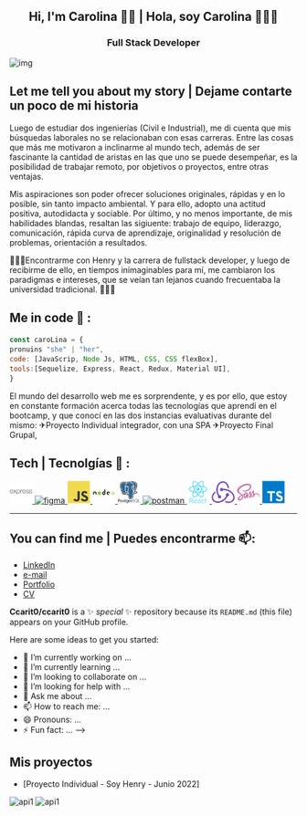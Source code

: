 <h2 align="center">Hi, I'm Carolina 👋🏾  | Hola, soy Carolina 👩🏾‍💻</h3>
<h3 align="center">Full Stack Developer</h3>

<img src="https://1.bp.blogspot.com/-EfardbC1fSQ/XpzA2hy_w7I/AAAAAAABAT0/5Uiuw0YyouY6B6SrBv5VKFnLg4cwjnFPQCNcBGAsYHQ/s1600/pixton-avatar-cuerpo-entero.png" alt='img' width='250x' height='500x'>

## Let me tell you about my story | Dejame contarte un poco de mi historia
Luego de estudiar dos ingenierías (Civil e Industrial), me di cuenta que mis búsquedas laborales no se relacionaban con esas carreras. 
Entre las cosas que más me motivaron a inclinarme al mundo tech, además de ser fascinante la cantidad de aristas en las que uno se puede desempeñar, es la posibilidad de trabajar remoto, por objetivos o proyectos, entre otras ventajas.

Mis aspiraciones son poder ofrecer soluciones originales, rápidas y en lo posible, sin tanto impacto ambiental. Y para ello, adopto una actitud positiva, autodidacta y sociable. 
Por último, y no menos importante, de mis habilidades blandas, resaltan las sigiuente: trabajo de equipo, liderazgo, comunicación, rápida curva de aprendizaje, originalidad y resolución de problemas, orientación a resultados.

🌱🌱🌱Encontrarme con Henry y la carrera de  fullstack developer, y luego de recibirme de ello, en tiempos  inimaginables para mí, me cambiaron los paradigmas e intereses, que se veían tan lejanos cuando frecuentaba la universidad tradicional. 🌱🌱🌱

## Me in code 💬 :
```js
const caroLina = {
pronuins "she" | "her",
code: [JavaScrip, Node Js, HTML, CSS, CSS flexBox],
tools:[Sequelize, Express, React, Redux, Material UI],
}
```

El mundo del desarrollo web me es sorprendente, y es por ello, que estoy en constante formación acerca todas las tecnologías que aprendí en el bootcamp, y que conocí en las dos instancias evaluativas durante del mismo:
✈Proyecto Individual integrador, con una SPA 
✈Proyecto Final Grupal, 

## Tech | Tecnolgías 🔭 : 
<p align="left">  
<a href="https://expressjs.com" target="_blank" rel="noreferrer"> <img src="https://raw.githubusercontent.com/devicons/devicon/master/icons/express/express-original-wordmark.svg" alt="express" width="40" height="40"/> </a> <a href="https://www.figma.com/" target="_blank" rel="noreferrer"> <img src="https://www.vectorlogo.zone/logos/figma/figma-icon.svg" alt="figma" width="40" height="40"/> </a> 
<a href="https://developer.mozilla.org/en-US/docs/Web/JavaScript" target="_blank" rel="noreferrer"> <img src="https://raw.githubusercontent.com/devicons/devicon/master/icons/javascript/javascript-original.svg" alt="javascript" width="40" height="40"/> </a>  
<a href="https://nodejs.org" target="_blank" rel="noreferrer"> <img src="https://raw.githubusercontent.com/devicons/devicon/master/icons/nodejs/nodejs-original-wordmark.svg" alt="nodejs" width="40" height="40"/> </a> 
<a href="https://www.postgresql.org" target="_blank" rel="noreferrer"> <img src="https://raw.githubusercontent.com/devicons/devicon/master/icons/postgresql/postgresql-original-wordmark.svg" alt="postgresql" width="40" height="40"/> </a> <a href="https://postman.com" target="_blank" rel="noreferrer"> <img src="https://www.vectorlogo.zone/logos/getpostman/getpostman-icon.svg" alt="postman" width="40" height="40"/> </a> <a href="https://reactjs.org/" target="_blank" rel="noreferrer"> <img src="https://raw.githubusercontent.com/devicons/devicon/master/icons/react/react-original-wordmark.svg" alt="react" width="40" height="40"/> </a> <a href="https://redux.js.org" target="_blank" rel="noreferrer"> <img src="https://raw.githubusercontent.com/devicons/devicon/master/icons/redux/redux-original.svg" alt="redux" width="40" height="40"/> </a> <a href="https://sass-lang.com" target="_blank" rel="noreferrer"> <img src="https://raw.githubusercontent.com/devicons/devicon/master/icons/sass/sass-original.svg" alt="sass" width="40" height="40"/> </a> <a href="https://www.typescriptlang.org/" target="_blank" rel="noreferrer"> <img src="https://raw.githubusercontent.com/devicons/devicon/master/icons/typescript/typescript-original.svg" alt="typescript" width="40" height="40"/> </a> </p>

  ******

## You can find me | Puedes encontrarme 📫: 
- [LinkedIn](https://www.linkedin.com/in/carolina-castillo-andrada-088244238/) 
- [e-mail](carolinacastilloandrad@gmail.com)
- [Portfolio](https://www.porfolio.com/CarolinaCASTILLO/)
- [CV](https://drive.google.com/file/d/1JFFnhc1hzuVR2i8dnbVk4vO7z5Gj03JX/view?usp=sharing)

**Ccarit0/ccarit0** is a ✨ _special_ ✨ repository because its `README.md` (this file) appears on your GitHub profile.

Here are some ideas to get you started:

- 🔭 I’m currently working on ...
- 🌱 I’m currently learning ...
- 👯 I’m looking to collaborate on ...
- 🤔 I’m looking for help with ...
- 💬 Ask me about ...
- 📫 How to reach me: ...
- 😄 Pronouns: ...
- ⚡ Fun fact: ...
-->

## Mis proyectos
- [Proyecto Individual - Soy Henry - Junio 2022] 

<img src="https://user-images.githubusercontent.com/93554406/193912337-216492e7-a6e2-49ad-94c9-465192ac5600.png" alt="api1" width='500x' height='250px'>
<img src="https://user-images.githubusercontent.com/93554406/193913567-66f1fba1-cd68-44a2-9cea-03e5a2cabaf8.png" alt="api1" width='500x' height='250px'>





